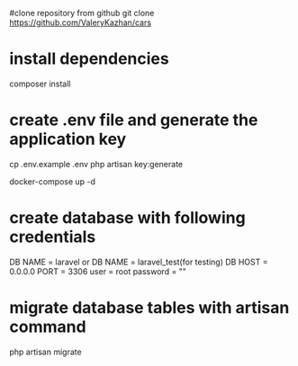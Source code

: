 #clone repository from github
git clone https://github.com/ValeryKazhan/cars

# install dependencies
composer install


# create .env file and generate the application key
cp .env.example .env
php artisan key:generate

docker-compose up -d

# create database with following credentials
DB NAME = laravel
or
DB NAME = laravel_test(for testing)
DB HOST = 0.0.0.0
PORT = 3306
user = root
password = ""

# migrate database tables with artisan command
php artisan migrate


